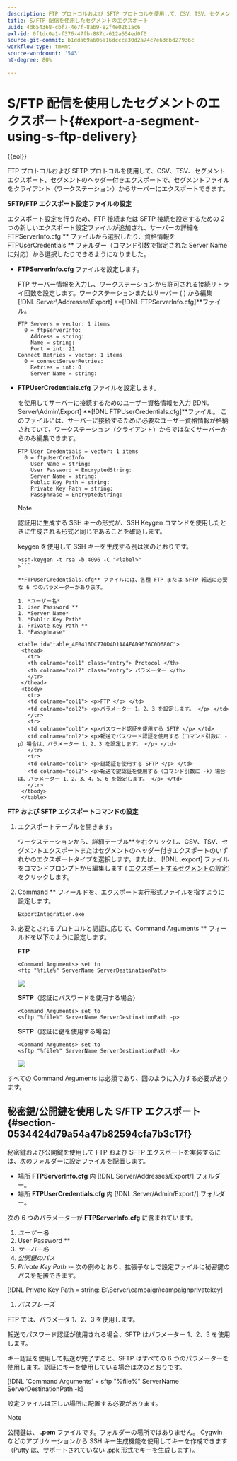 ```yaml
---
description: FTP プロトコルおよび SFTP プロトコルを使用して、CSV、TSV、セグメントエクスポート、セグメントのヘッダー付きエクスポートで、セグメントファイルをクライアント（ワークステーション）からサーバーにエクスポートできます。
title: S/FTP 配信を使用したセグメントのエクスポート
uuid: 4d654368-cbf7-4e7f-8ab9-82f4e0261ac6
exl-id: 0f1dc0a1-f376-47fb-887c-612a654ed0f0
source-git-commit: b1dda69a606a16dccca30d2a74c7e63dbd27936c
workflow-type: tm+mt
source-wordcount: '543'
ht-degree: 80%

---
```


# S/FTP 配信を使用したセグメントのエクスポート{#export-a-segment-using-s-ftp-delivery}

{{eol}}

FTP プロトコルおよび SFTP プロトコルを使用して、CSV、TSV、セグメントエクスポート、セグメントのヘッダー付きエクスポートで、セグメントファイルをクライアント（ワークステーション）からサーバーにエクスポートできます。

**SFTP/FTP エクスポート設定ファイルの設定**

エクスポート設定を行うため、FTP 接続または SFTP 接続を設定するための 2 つの新しいエクスポート設定ファイルが追加され、サーバーの詳細を FTPServerInfo.cfg ** ファイルから選択したり、資格情報を FTPUserCredentials ** フォルダー（コマンド引数で指定された Server Name に対応）から選択したりできるようになりました。

* **FTPServerInfo.cfg** ファイルを設定します。

   FTP サーバー情報を入力し、ワークステーションから許可される接続リトライ回数を設定します。ワークステーションまたはサーバー ( ) から編集&#x200B; [!DNL Server\Addresses\Export\] **[!DNL FTPServerInfo.cfg]**ファイル。

   ```
   FTP Servers = vector: 1 items 
     0 = ftpServerInfo:  
       Address = string:  
       Name = string:  
       Port = int: 21 
   Connect Retries = vector: 1 items 
     0 = connectServerRetries:  
       Retries = int: 0 
       Server Name = string:
   ```

* **FTPUserCredentials.cfg** ファイルを設定します。

   を使用してサーバーに接続するためのユーザー資格情報を入力&#x200B; [!DNL Server\Admin\Export\] **[!DNL FTPUserCredentials.cfg]**ファイル。 このファイルには、サーバーに接続するために必要なユーザー資格情報が格納されていて、ワークステーション（クライアント）からではなくサーバーからのみ編集できます。

   ```
   FTP User Credentials = vector: 1 items 
     0 = ftpUserCredInfo: 
       User Name = string:  
       User Password = EncryptedString:  
       Server Name = string:  
       Public Key Path = string:  
       Private Key Path = string:  
       Passphrase = EncryptedString:
   ```

   >[!NOTE]
   >
   >認証用に生成する SSH キーの形式が、SSH Keygen コマンドを使用したときに生成される形式と同じであることを確認します。
   >
   >keygen を使用して SSH キーを生成する例は次のとおりです。
   >
   >
   ```
   >ssh-keygen -t rsa -b 4096 -C "<label>"
   >```

   **FTPUserCredentials.cfg** ファイルには、各種 FTP または SFTP 転送に必要な 6 つのパラメーターがあります。

   1. *ユーザー名*
   1. User Password **
   1. *Server Name*
   1. *Public Key Path*
   1. Private Key Path **
   1. *Passphrase*

   <table id="table_4EB416DC770D4D1AA4FAD9676C0D680C"> 
    <thead> 
      <tr> 
      <th colname="col1" class="entry"> Protocol </th> 
      <th colname="col2" class="entry"> パラメーター </th> 
      </tr> 
    </thead>
    <tbody> 
      <tr> 
      <td colname="col1"> <p>FTP </p> </td> 
      <td colname="col2"> <p>パラメーター 1、2、3 を設定します。 </p> </td> 
      </tr> 
      <tr> 
      <td colname="col1"> <p>パスワード認証を使用する SFTP </p> </td> 
      <td colname="col2"> <p>転送でパスワード認証を使用する（コマンド引数に -p）場合は、パラメーター 1、2、3 を設定します。 </p> </td> 
      </tr> 
      <tr> 
      <td colname="col1"> <p>鍵認証を使用する SFTP </p> </td> 
      <td colname="col2"> <p>転送で鍵認証を使用する（コマンド引数に -k）場合は、パラメーター 1、2、3、4、5、6 を設定します。 </p> </td> 
      </tr> 
    </tbody> 
    </table>

**FTP および SFTP エクスポートコマンドの設定**

1. エクスポートテーブルを開きます。

   ワークステーションから、詳細テーブル&#x200B;**&#x200B;を右クリックし、CSV、TSV、セグメントエクスポートまたはセグメントのヘッダー付きエクスポートのいずれかのエクスポートタイプを選択します。または、 [!DNL .export] ファイルをコマンドプロンプトから編集します ( [エクスポートするセグメントの設定](../../../home/c-get-started/c-exp-data-seg-exp/t-config-sgts-expt.md#task-8857f221fa66463990ec9b60db6db372)) をクリックします。

1. Command ** フィールドを、エクスポート実行形式ファイルを指すように設定します。

   ```
   ExportIntegration.exe
   ```

1. 必要とされるプロトコルと認証に応じて、Command Arguments ** フィールドを以下のように設定します。

   **FTP**

   ```
   <Command Arguments> set to  
   <ftp "%file%" ServerName ServerDestinationPath>
   ```

   ![](assets/FTP_Command_arguments.png)

   **SFTP**（認証にパスワードを使用する場合）

   ```
   <Command Arguments> set to  
   <sftp "%file%" ServerName ServerDestinationPath -p>
   ```

   **SFTP**（認証に鍵を使用する場合）

   ```
   <Command Arguments> set to  
   <sftp "%file%" ServerName ServerDestinationPath -k>
   ```

   ![](assets/SFTP_command_arguments.png)

すべての Command Arguments は必須であり、図のように入力する必要があります。

## 秘密鍵/公開鍵を使用した S/FTP エクスポート {#section-0534424d79a54a47b82594cfa7b3c17f}

秘密鍵および公開鍵を使用して FTP および SFTP エクスポートを実装するには、次のフォルダーに設定ファイルを配置します。

* 場所 **FTPServerInfo.cfg** 内 [!DNL Server/Addresses/Export/] フォルダー。
* 場所 **FTPUserCredentials.cfg** 内 [!DNL Server/Admin/Export/] フォルダー。

次の 6 つのパラメーターが **FTPServerInfo.cfg** に含まれています。

1. *ユーザー名*
1. User Password **
1. *サーバー名*
1. *公開鍵のパス*
1. *Private Key Path --* 次の例のとおり、拡張子なしで設定ファイルに秘密鍵のパスを配置できます。

[!DNL Private Key Path = string: E:\\Server\\campaign\\campaignprivatekey]

1. *パスフレーズ*

FTP では、パラメータ 1、2、3 を使用します。

転送でパスワード認証が使用される場合、SFTP はパラメーター 1、2、3 を使用します。

キー認証を使用して転送が完了すると、SFTP はすべての 6 つのパラメーターを使用します。認証にキーを使用している場合は次のとおりです。

[!DNL 'Command Arguments' = sftp "%file%" ServerName ServerDestinationPath -k]

設定ファイルは正しい場所に配置する必要があります。

>[!NOTE]
>
>公開鍵は、 **.pem** ファイルです。フォルダーの場所ではありません。 Cygwin などのアプリケーションから SSH キー生成機能を使用してキーを作成できます（Putty は、サポートされていない .ppk 形式でキーを生成します）。
